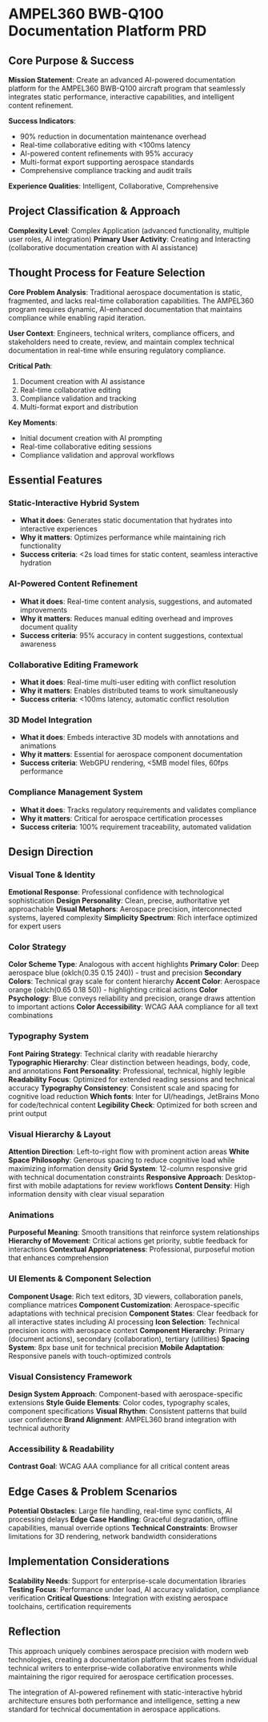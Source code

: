 # AMPEL360 BWB-Q100 Documentation Platform PRD

## Core Purpose & Success

**Mission Statement**: Create an advanced AI-powered documentation platform for the AMPEL360 BWB-Q100 aircraft program that seamlessly integrates static performance, interactive capabilities, and intelligent content refinement.

**Success Indicators**: 
- 90% reduction in documentation maintenance overhead
- Real-time collaborative editing with <100ms latency
- AI-powered content refinements with 95% accuracy
- Multi-format export supporting aerospace standards
- Comprehensive compliance tracking and audit trails

**Experience Qualities**: Intelligent, Collaborative, Comprehensive

## Project Classification & Approach

**Complexity Level**: Complex Application (advanced functionality, multiple user roles, AI integration)
**Primary User Activity**: Creating and Interacting (collaborative documentation creation with AI assistance)

## Thought Process for Feature Selection

**Core Problem Analysis**: Traditional aerospace documentation is static, fragmented, and lacks real-time collaboration capabilities. The AMPEL360 program requires dynamic, AI-enhanced documentation that maintains compliance while enabling rapid iteration.

**User Context**: Engineers, technical writers, compliance officers, and stakeholders need to create, review, and maintain complex technical documentation in real-time while ensuring regulatory compliance.

**Critical Path**: 
1. Document creation with AI assistance
2. Real-time collaborative editing
3. Compliance validation and tracking
4. Multi-format export and distribution

**Key Moments**: 
- Initial document creation with AI prompting
- Real-time collaborative editing sessions
- Compliance validation and approval workflows

## Essential Features

### Static-Interactive Hybrid System
- **What it does**: Generates static documentation that hydrates into interactive experiences
- **Why it matters**: Optimizes performance while maintaining rich functionality
- **Success criteria**: <2s load times for static content, seamless interactive hydration

### AI-Powered Content Refinement
- **What it does**: Real-time content analysis, suggestions, and automated improvements
- **Why it matters**: Reduces manual editing overhead and improves document quality
- **Success criteria**: 95% accuracy in content suggestions, contextual awareness

### Collaborative Editing Framework
- **What it does**: Real-time multi-user editing with conflict resolution
- **Why it matters**: Enables distributed teams to work simultaneously
- **Success criteria**: <100ms latency, automatic conflict resolution

### 3D Model Integration
- **What it does**: Embeds interactive 3D models with annotations and animations
- **Why it matters**: Essential for aerospace component documentation
- **Success criteria**: WebGPU rendering, <5MB model files, 60fps performance

### Compliance Management System
- **What it does**: Tracks regulatory requirements and validates compliance
- **Why it matters**: Critical for aerospace certification processes
- **Success criteria**: 100% requirement traceability, automated validation

## Design Direction

### Visual Tone & Identity
**Emotional Response**: Professional confidence with technological sophistication
**Design Personality**: Clean, precise, authoritative yet approachable
**Visual Metaphors**: Aerospace precision, interconnected systems, layered complexity
**Simplicity Spectrum**: Rich interface optimized for expert users

### Color Strategy
**Color Scheme Type**: Analogous with accent highlights
**Primary Color**: Deep aerospace blue (oklch(0.35 0.15 240)) - trust and precision
**Secondary Colors**: Technical gray scale for content hierarchy
**Accent Color**: Aerospace orange (oklch(0.65 0.18 50)) - highlighting critical actions
**Color Psychology**: Blue conveys reliability and precision, orange draws attention to important actions
**Color Accessibility**: WCAG AAA compliance for all text combinations

### Typography System
**Font Pairing Strategy**: Technical clarity with readable hierarchy
**Typographic Hierarchy**: Clear distinction between headings, body, code, and annotations
**Font Personality**: Professional, technical, highly legible
**Readability Focus**: Optimized for extended reading sessions and technical accuracy
**Typography Consistency**: Consistent scale and spacing for cognitive load reduction
**Which fonts**: Inter for UI/headings, JetBrains Mono for code/technical content
**Legibility Check**: Optimized for both screen and print output

### Visual Hierarchy & Layout
**Attention Direction**: Left-to-right flow with prominent action areas
**White Space Philosophy**: Generous spacing to reduce cognitive load while maximizing information density
**Grid System**: 12-column responsive grid with technical documentation constraints
**Responsive Approach**: Desktop-first with mobile adaptations for review workflows
**Content Density**: High information density with clear visual separation

### Animations
**Purposeful Meaning**: Smooth transitions that reinforce system relationships
**Hierarchy of Movement**: Critical actions get priority, subtle feedback for interactions
**Contextual Appropriateness**: Professional, purposeful motion that enhances comprehension

### UI Elements & Component Selection
**Component Usage**: Rich text editors, 3D viewers, collaboration panels, compliance matrices
**Component Customization**: Aerospace-specific adaptations with technical precision
**Component States**: Clear feedback for all interactive states including AI processing
**Icon Selection**: Technical precision icons with aerospace context
**Component Hierarchy**: Primary (document actions), secondary (collaboration), tertiary (utilities)
**Spacing System**: 8px base unit for technical precision
**Mobile Adaptation**: Responsive panels with touch-optimized controls

### Visual Consistency Framework
**Design System Approach**: Component-based with aerospace-specific extensions
**Style Guide Elements**: Color codes, typography scales, component specifications
**Visual Rhythm**: Consistent patterns that build user confidence
**Brand Alignment**: AMPEL360 brand integration with technical authority

### Accessibility & Readability
**Contrast Goal**: WCAG AAA compliance for all critical content areas

## Edge Cases & Problem Scenarios

**Potential Obstacles**: Large file handling, real-time sync conflicts, AI processing delays
**Edge Case Handling**: Graceful degradation, offline capabilities, manual override options
**Technical Constraints**: Browser limitations for 3D rendering, network bandwidth considerations

## Implementation Considerations

**Scalability Needs**: Support for enterprise-scale documentation libraries
**Testing Focus**: Performance under load, AI accuracy validation, compliance verification
**Critical Questions**: Integration with existing aerospace toolchains, certification requirements

## Reflection

This approach uniquely combines aerospace precision with modern web technologies, creating a documentation platform that scales from individual technical writers to enterprise-wide collaborative environments while maintaining the rigor required for aerospace certification processes.

The integration of AI-powered refinement with static-interactive hybrid architecture ensures both performance and intelligence, setting a new standard for technical documentation in aerospace applications.